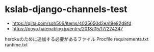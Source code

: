 # kslab-django-channels-test

- https://qiita.com/soh506/items/4035650d2ea19e82d8fd  
- https://poyo.hatenablog.jp/entry/2018/05/17/224247  

herokuのために追加する必要があるファイル
Procfile
requirements.txt
runtime.txt

